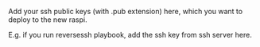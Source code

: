 Add your ssh public keys (with .pub extension) here,
which you want to deploy to the new raspi.

E.g. if you run reversessh playbook, add the ssh key
from ssh server here.
